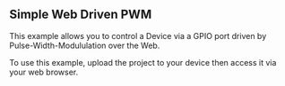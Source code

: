 Simple Web Driven PWM
---------------------

This example allows you to control a Device via a GPIO port
driven by Pulse-Width-Modululation over the Web.

To use this example, upload the project to your device then
access it via your web browser.


